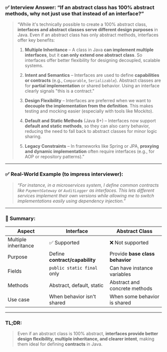 
### ✅ **Interview Answer: “If an abstract class has 100% abstract methods, why not just use that instead of an interface?”**

> “While it's technically possible to create a 100% abstract class, **interfaces and abstract classes serve different design purposes** in Java. Even if an abstract class has only abstract methods, interfaces offer key benefits:
>
> 1. **Multiple Inheritance** – A class in Java **can implement multiple interfaces**, but it **can only extend one abstract class**. So interfaces offer better flexibility for designing decoupled, scalable systems.
>
> 2. **Intent and Semantics** – Interfaces are used to define **capabilities or contracts** (e.g., `Comparable`, `Serializable`). Abstract classes are for **partial implementation** or shared behavior. Using an interface clearly signals "this is a contract."
>
> 3. **Design Flexibility** – Interfaces are preferred when we want to **decouple the implementation from the definition**. This makes testing and mocking easier (especially with tools like Mockito).
>
> 4. **Default and Static Methods** (Java 8+) – Interfaces now support **default and static methods**, so they can also carry behavior, reducing the need to fall back to abstract classes for minor logic sharing.
>
> 5. **Legacy Constraints** – In frameworks like Spring or JPA, **proxying and dynamic implementation** often require interfaces (e.g., for AOP or repository patterns).”

---

### ✅ Real-World Example (to impress interviewer):

> *“For instance, in a microservices system, I define common contracts like `PaymentGateway` or `AuditLogger` as interfaces. This lets different services implement their own versions while allowing me to switch implementations easily using dependency injection.”*

---

### 🔄 Summary:

| Aspect               | Interface                      | Abstract Class                  |
| -------------------- | ------------------------------ | ------------------------------- |
| Multiple inheritance | ✅ Supported                    | ❌ Not supported                 |
| Purpose              | Define **contract/capability** | Provide **base class behavior** |
| Fields               | `public static final` only     | Can have instance variables     |
| Methods              | Abstract, default, static      | Abstract and concrete methods   |
| Use case             | When behavior isn't shared     | When some behavior is shared    |

---

### TL;DR:

> Even if an abstract class is 100% abstract, **interfaces provide better design flexibility, multiple inheritance, and clearer intent**, making them ideal for defining **contracts** in Java.
